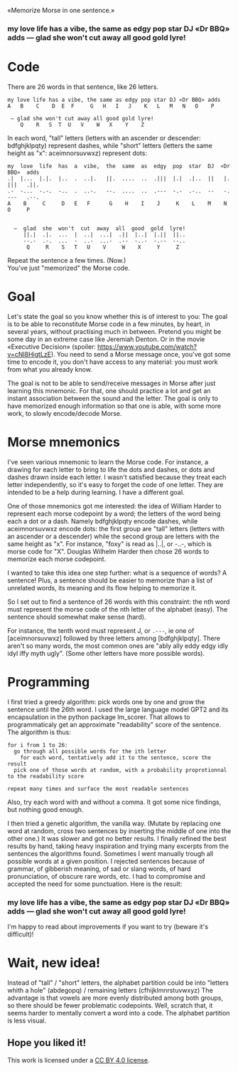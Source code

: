 «Memorize Morse in one sentence.»

### my love life has a vibe, the same as edgy pop star DJ «Dr BBQ» adds — glad she won't cut away all good gold lyre!

Code
====
There are 26 words in that sentence, like 26 letters.

```
my love life has a vibe, the same as edgy pop star DJ «Dr BBQ» adds
A   B    C    D  E  F     G   H   I   J    K   L   M   N   O    P  

 — glad she won't cut away all good gold lyre!
    Q    R   S  T  U   V    W   X    Y    Z
```

In each word, "tall" letters (letters with an ascender or descender: bdfghjklpqty) represent dashes,
while "short" letters (letters the same height as "x": aceimnorsuvwxz) represent dots:

```
my  love  life  has  a  vibe,  the  same  as  edgy  pop  star  DJ  «Dr  BBQ»  adds
.|  |...  |.|.  |..  .  ..|.   ||.  ....  ..  .|||  |.|  .|..  ||   |.  |||   .||.
.-  -...  -.-.  -..  .  ..-.   --.  ....  ..  .---  -.-  .-..  --   -.  ---   .--.
A    B     C     D   E   F      G    H    I    J     K    L    M    N    O     P


  —  glad  she  won't  cut  away  all  good  gold  lyre!
     ||.|  .|.  ...  |  ..|  ...|  .||  |..|  |.||  ||..
     --.-  .-.  ...  -  ..-  ...-  .--  -..-  -.--  --..
      Q     R    S   T   U    V     W    X     Y     Z
```

Repeat the sentence a few times. (Now.)<br>
You've just "memorized" the Morse code.

Goal
====
Let's state the goal so you know whether this is of interest to you:
The goal is to be able to reconstitute Morse code in a few minutes, by heart, in several years, without practising much in between.
Pretend you might be some day in an extreme case like Jeremiah Denton.
Or in the movie «Executive Decision» (spoiler: https://www.youtube.com/watch?v=cNl8HigtLzE).
You need to send a Morse message once, you've got some time to encode it,
you don't have access to any material: you must work from what you already know.

The goal is not to be able to send/receive messages in Morse after just learning this mnemonic.
For that, one should practice a lot and get an instant association between the sound and the letter.
The goal is only to have memorized enough information so that one is able, with some more work, to slowly encode/decode Morse.

Morse mnemonics
===============

I've seen various mnemonic to learn the Morse code.
For instance, a drawing for each letter to bring to life the dots and dashes, or dots and dashes drawn inside each letter.
I wasn't satisfied because they treat each letter independently, so it's easy to forget the code of one letter.
They are intended to be a help during learning. I have a different goal.

One of those mnemonics got me interested: the idea of William Harder to represent each morse codepoint by a word;
the letters of the word being each a dot or a dash.
Namely bdfghjklpqty encode dashes, while aceimnorsuvwxz encode dots:
the first group are "tall" letters (letters with an ascender or a descender) while the second group are letters with the same height as "x".
For instance, "foxy" is read as |..|, or -..-, which is morse code for "X".
Douglas Wilhelm Harder then chose 26 words to memorize each morse codepoint.

I wanted to take this idea one step further: what is a sequence of words? A sentence!
Plus, a sentence should be easier to memorize than a list of unrelated words,
its meaning and its flow helping to memorize it.

So I set out to find a sentence of 26 words with this constraint: the nth word must represent the morse code of the nth letter of the alphabet (easy).
The sentence should somewhat make sense (hard).

For instance, the tenth word must represent J, or `.---`, ie one of [aceimnorsuvwxz] followed by three letters among [bdfghjklpqty].
There aren't so many words, the most common ones are "ably ally eddy edgy idly idyl iffy myth ugly".
(Some other letters have more possible words).


Programming
===========
I first tried a greedy algorithm: pick words one by one and grow the sentence until the 26th word.
I used the large language model GPT2 and its encapsulation in the python package lm_scorer.
That allows to programmaticaly get an approximate "readability" score of the sentence.
The algorithm is thus:

```
for i from 1 to 26:
  go through all possible words for the ith letter
    for each word, tentatively add it to the sentence, score the result
  pick one of those words at random, with a probability proprotionnal to the readability score

repeat many times and surface the most readable sentences
```

Also, try each word with and without a comma.
It got some nice findings, but nothing good enough.

I then tried a genetic algorithm, the vanilla way.
(Mutate by replacing one word at random, cross two sentences by inserting the middle of one into the other one.)
It was slower and got no better results.
I finally refined the best results by hand, taking heavy inspiration and trying many excerpts from the sentences the algorithms found.
Sometimes I went manually trough all possible words at a given position.
I rejected sentences because of grammar, of gibberish meaning, of sad or slang words, of hard pronunciation, of obscure rare words, etc.
I had to compromise and accepted the need for some punctuation.
Here is the result:

### my love life has a vibe, the same as edgy pop star DJ «Dr BBQ» adds — glad she won't cut away all good gold lyre!

I'm happy to read about improvements if you want to try (beware it's difficult)!

Wait, new idea!
===============
Instead of "tall" / "short" letters, the alphabet partition could be into
"letters whith a hole" (abdegopq) / remaining letters (cfhijklmnrstuvwxyz)
The advantage is that vowels are more evenly distributed among both groups, so there should be fewer problematic codepoints.
Well, scratch that, it seems harder to mentally convert a word into a code. The alphabet partition is less visual.

## Hope you liked it!

This work is licensed under a <a href="https://creativecommons.org/licenses/by/4.0/">CC BY 4.0 license</a>.